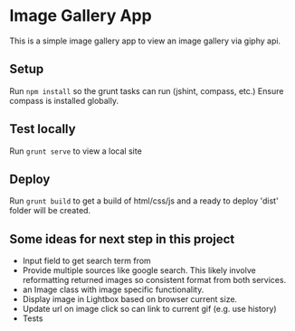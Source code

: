 # Image Gallery App

This is a simple image gallery app to view an image gallery via giphy api.

## Setup

Run `npm install` so the grunt tasks can run (jshint, compass, etc.)
Ensure compass is installed globally.

## Test locally

Run `grunt serve` to view a local site

## Deploy

Run `grunt build` to get a build of html/css/js and a ready to deploy 'dist' folder will be created.

## Some ideas for next step in this project

* Input field to get search term from
* Provide multiple sources like google search. This likely involve reformatting returned images so consistent format from both services.
* an Image class with image specific functionality.
* Display image in Lightbox based on browser current size.
* Update url on image click so can link to current gif (e.g. use history)
* Tests